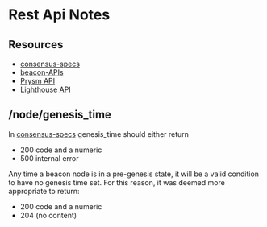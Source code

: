 # Rest Api Notes

## Resources

* [consensus-specs](https://github.com/ethereum/consensus-specs)
* [beacon-APIs](https://github.com/ethereum/beacon-APIs)
* [Prysm API](https://prysm.offchainlabs.com/docs/apis/prysm-public-api/)
* [Lighthouse API](https://lighthouse-book.sigmaprime.io/api_bn.html)

## /node/genesis_time

In [consensus-specs](https://github.com/ethereum/consensus-specs) genesis_time should either return
* 200 code and a numeric
* 500 internal error

Any time a beacon node is in a pre-genesis state, it will be a valid condition to have no
genesis time set. For this reason, it was deemed more appropriate to return:
* 200 code and a numeric
* 204 (no content)
